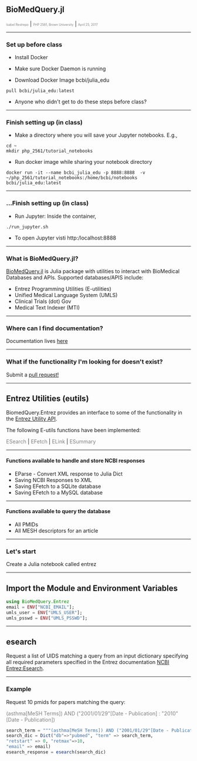 ## BioMedQuery.jl

<span style="font-size:0.6em; color:gray">Isabel Restrepo</span> |
<span style="font-size:0.6em; color:gray">PHP 2561, Brown University</span> |
<span style="font-size:0.6em; color:gray">April 25, 2017</span>

---

### Set up before class

* Install Docker

* Make sure Docker Daemon is running

* Download Docker Image bcbi/julia_edu
```
pull bcbi/julia_edu:latest
```
* Anyone who didn't get to do these steps before class?

---
### Finish setting up (in class)

* Make a directory where you will save your Jupyter notebooks. E.g.,

```
cd ~
mkdir php_2561/tutorial_notebooks
```

* Run docker image while sharing your notebook directory

```
docker run -it --name bcbi_julia_edu -p 8888:8888  -v ~/php_2561/tutorial_notebooks:/home/bcbi/notebooks bcbi/julia_edu:latest
```

---
### ...Finish setting up (in class)

* Run Jupyter: Inside the container,
```
./run_jupyter.sh
```

* To open Jupyter visti http:/localhost:8888


---
### What is BioMedQuery.jl?

[BioMedQuery.jl](https://github.com/bcbi/BioMedQuery.jl) is Julia package with utilities to interact
with BioMedical Databases and APIs. Supported databases/APIS include:

* Entrez Programming Utilities (E-utilities)
* Unified Medical Language System (UMLS)
* Clinical Trials (dot) Gov
* Medical Text Indexer (MTI)

---
### Where can I find documentation?

Documentation lives [here](http://bcbi.github.io/BioMedQuery.jl/stable/)

---
### What if the functionality I'm looking for doesn't exist?

Submit a [pull request!](https://github.com/bcbi/BioMedQuery.jl/pulls)

---
## Entrez Utilities (eutils)

BiomedQuery.Entrez provides an interface to some of the functionality in the [Entrez Utility API](https://www.ncbi.nlm.nih.gov/books/NBK25501/).

The following E-utils functions have been implemented:

<span style="font-size:1em; color:gray"> ESearch </span> |
<span style="font-size:1em; color:gray"> EFetch </span> |
<span style="font-size:1em; color:gray"> ELink </span> |
<span style="font-size:1em; color:gray"> ESummary </span>

---
#### Functions available to handle and store NCBI responses

* EParse - Convert XML response to Julia Dict
* Saving NCBI Responses to XML
* Saving EFetch to a SQLite database
* Saving EFetch to a MySQL database

---
#### Functions  available to query the database

* All PMIDs
* All MESH descriptors for an article

---
### Let's start

Create a Julia notebook called entrez

---
## Import the Module and Environment Variables

```julia
using BioMedQuery.Entrez
email = ENV["NCBI_EMAIL"];
umls_user = ENV["UMLS_USER"];
umls_psswd = ENV["UMLS_PSSWD"];
```

---
## esearch

Request a list of UIDS matching a query from an input dictionary specifying all required parameters specified in the Entrez documentation [NCBI Entrez:Esearch](http://www.ncbi.nlm.nih.gov/books/NBK25499/#chapter4.ESearch).

---

### Example

Request 10 pmids for papers matching the query:

<span style="font-size:0.8 em; color:gray"> (asthma[MeSH Terms]) AND ("2001/01/29"[Date - Publication] : "2010"[Date - Publication]) </span>


```julia
search_term = """(asthma[MeSH Terms]) AND ("2001/01/29"[Date - Publication] : "2010"[Date - Publication])"""
search_dic = Dict("db"=>"pubmed", "term" => search_term,
"retstart" => 0, "retmax"=>10,
"email" => email)
esearch_response = esearch(search_dic)
```
